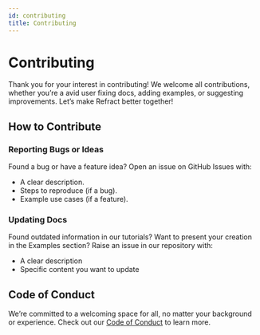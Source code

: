 ```yaml
---
id: contributing
title: Contributing
---
```


# Contributing

Thank you for your interest in contributing! We welcome all contributions, whether you’re a avid user fixing docs, adding examples, or suggesting improvements. Let’s make Refract better together!

## How to Contribute

### Reporting Bugs or Ideas

Found a bug or have a feature idea? Open an issue on GitHub Issues with:

- A clear description.
- Steps to reproduce (if a bug).
- Example use cases (if a feature).

### Updating Docs

Found outdated information in our tutorials? Want to present your creation in the Examples section? Raise an issue in our repository with:

- A clear description
- Specific content you want to update

## Code of Conduct

We’re committed to a welcoming space for all, no matter your background or experience. Check out our [Code of Conduct](/CODE_OF_CONDUCT.md) to learn more.
